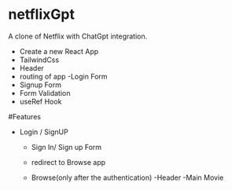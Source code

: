 # netflixGpt
 A clone of Netflix with ChatGpt integration.

 - Create a new React App
 - TailwindCss
 - Header
 - routing of app
 -Login Form
 - Signup Form
 - Form Validation 
 - useRef Hook


#Features

- Login / SignUP
  - Sign In/ Sign up Form
  - redirect to Browse app

  - Browse(only after the authentication)
  -Header
  -Main Movie